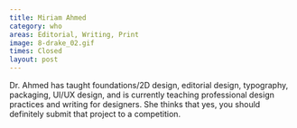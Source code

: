 ```yaml
---
title: Miriam Ahmed
category: who
areas: Editorial, Writing, Print
image: 8-drake_02.gif
times: Closed
layout: post
---
```

Dr. Ahmed has taught foundations/2D design, editorial design, typography, packaging, UI/UX design, and is currently teaching professional design practices and writing for designers. She thinks that yes, you should definitely submit that project to a competition.
